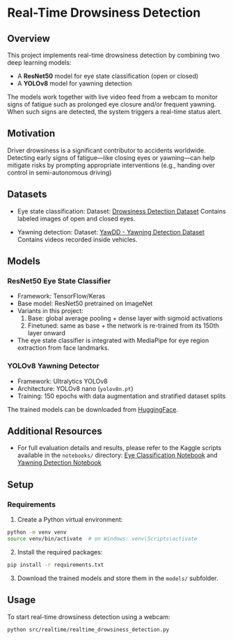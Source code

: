 # Real-Time Drowsiness Detection

## Overview

This project implements real-time drowsiness detection by combining two deep learning models:

- A **ResNet50** model for eye state classification (open or closed)
- A **YOLOv8** model for yawning detection

The models work together with live video feed from a webcam to monitor signs of fatigue such as prolonged eye closure and/or frequent yawning. When such signs are detected, the system triggers a real-time status alert.

## Motivation

Driver drowsiness is a significant contributor to accidents worldwide. Detecting early signs of fatigue—like closing eyes or yawning—can help mitigate risks by prompting appropriate interventions (e.g., handing over control in semi-autonomous driving)

## Datasets

- Eye state classification:
Dataset: [Drowsiness Detection Dataset](https://www.kaggle.com/datasets/prasadvpatil/mrl-dataset)
Contains labeled images of open and closed eyes.

- Yawning detection:
Dataset: [YawDD - Yawning Detection Dataset](https://ieee-dataport.org/open-access/yawdd-yawning-detection-dataset)
Contains videos recorded inside vehicles.

## Models

### ResNet50 Eye State Classifier

- Framework: TensorFlow/Keras
- Base model: ResNet50 pretrained on ImageNet
- Variants in this project:
  1. Base: global average pooling + dense layer with sigmoid activations
  2. Finetuned: same as base + the network is re-trained from its 150th layer onward
- The eye state classifier is integrated with MediaPipe for eye region extraction from face landmarks.

### YOLOv8 Yawning Detector

- Framework: Ultralytics YOLOv8
- Architecture: YOLOv8 nano (`yolov8n.pt`)
- Training: 150 epochs with data augmentation and stratified dataset splits

The trained models can be downloaded from [HuggingFace](https://huggingface.co/selmagrosse/drowsiness_detection/tree/main).

## Additional Resources

- For full evaluation details and results, please refer to the Kaggle scripts available in the `notebooks/` directory: [Eye Classification Notebook](https://www.kaggle.com/code/selmagrosse/drowsiness-detection-eye-classification) and [Yawning Detection Notebook](https://www.kaggle.com/code/selmagrosse/yawn-detection-yolo/edit/run/252056062)

## Setup

### Requirements

1. Create a Python virtual environment:

```bash
python -m venv venv
source venv/bin/activate  # on Windows: venv\Scripts\activate
```
2. Install the required packages:
   
```bash
pip install -r requirements.txt
```

3. Download the trained models and store them in the `models/` subfolder. 

## Usage

To start real-time drowsiness detection using a webcam:

```bash
python src/realtime/realtime_drowsiness_detection.py
```
